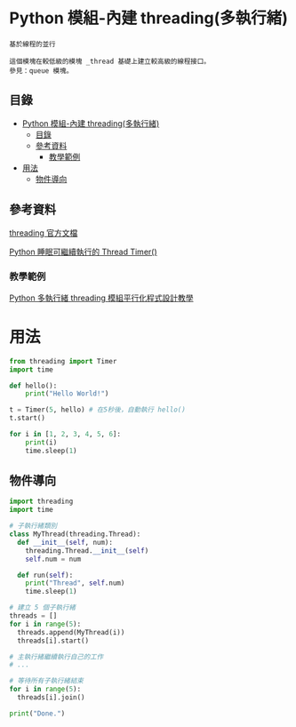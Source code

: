 # Python 模組-內建 threading(多執行緒)

```
基於線程的並行

這個模塊在較低級的模塊 _thread 基礎上建立較高級的線程接口。
參見：queue 模塊。
```

## 目錄

- [Python 模組-內建 threading(多執行緒)](#python-模組-內建-threading多執行緒)
	- [目錄](#目錄)
	- [參考資料](#參考資料)
		- [教學範例](#教學範例)
- [用法](#用法)
	- [物件導向](#物件導向)

## 參考資料

[threading 官方文檔](https://docs.python.org/zh-tw/3/library/threading.html)

[Python 睡眠可繼續執行的 Thread Timer()](https://blog.longwin.com.tw/2021/09/python-sleep-time-thread-timer-2021/)

### 教學範例

[Python 多執行緒 threading 模組平行化程式設計教學](https://blog.gtwang.org/programming/python-threading-multithreaded-programming-tutorial/)

# 用法

```Python
from threading import Timer
import time

def hello():
    print("Hello World!")

t = Timer(5, hello) # 在5秒後，自動執行 hello()
t.start()

for i in [1, 2, 3, 4, 5, 6]:
    print(i)
    time.sleep(1)
```

## 物件導向

```Python
import threading
import time

# 子執行緒類別
class MyThread(threading.Thread):
  def __init__(self, num):
    threading.Thread.__init__(self)
    self.num = num

  def run(self):
    print("Thread", self.num)
    time.sleep(1)

# 建立 5 個子執行緒
threads = []
for i in range(5):
  threads.append(MyThread(i))
  threads[i].start()

# 主執行緒繼續執行自己的工作
# ...

# 等待所有子執行緒結束
for i in range(5):
  threads[i].join()

print("Done.")
```
